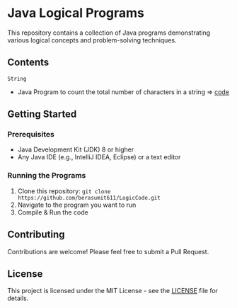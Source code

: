 # Java Logical Programs

This repository contains a collection of Java programs demonstrating various logical concepts and problem-solving techniques.

## Contents

` String `
- Java Program to count the total number of characters in a string => [code](https://github.com/berasumit611/LogicCode/blob/main/LogicCode/src/main/java/stringProgram/CharacterCounter.java)



## Getting Started

### Prerequisites

- Java Development Kit (JDK) 8 or higher
- Any Java IDE (e.g., IntelliJ IDEA, Eclipse) or a text editor

### Running the Programs

1. Clone this repository:
`git clone https://github.com/berasumit611/LogicCode.git`
2. Navigate to the program you want to run
3. Compile & Run the code

## Contributing

Contributions are welcome! Please feel free to submit a Pull Request.

## License

This project is licensed under the MIT License - see the [LICENSE](LICENSE) file for details.
